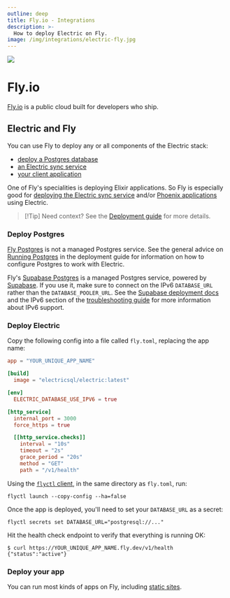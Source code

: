 ```yaml
---
outline: deep
title: Fly.io - Integrations
description: >-
  How to deploy Electric on Fly.
image: /img/integrations/electric-fly.jpg
---
```


<img src="/img/integrations/fly.svg" class="product-icon" />

# Fly.io

[Fly.io](https://fly.io) is a public cloud built for developers who ship.

## Electric and Fly

You can use Fly to deploy any or all components of the Electric stack:

- [deploy a Postgres database](#deploy-postgres)
- [an Electric sync service](#deploy-electric)
- [your client application](#deploy-your-app)

One of Fly's specialities is deploying Elixir applications. So Fly is especially good for [deploying the Electric sync service](#deploy-electric) and/or [Phoenix applications](./phoenix) using Electric.

> [!Tip] Need context?
> See the [Deployment guide](/docs/guides/deployment) for more details.

### Deploy Postgres

[Fly Postgres](https://fly.io/docs/postgres) is not a managed Postgres service. See the general advice on [Running Postgres](/docs/guides/deployment#_1-running-postgres) in the deployment guide for information on how to configure Postgres to work with Electric.

Fly's [Supabase Postgres](https://fly.io/docs/supabase) is a managed Postgres service, powered by [Supabase](./supabase). If you use it, make sure to connect on the IPv6 `DATABASE_URL` rather than the `DATABASE_POOLER_URL`. See the [Supabase deployment docs](./supabase#deploy-postgres) and the IPv6 section of the [troubleshooting guide](/docs/guides/troubleshooting#ipv6-support) for more information about IPv6 support.

### Deploy Electric

Copy the following config into a file called `fly.toml`, replacing the app name:

```toml
app = "YOUR_UNIQUE_APP_NAME"

[build]
  image = "electricsql/electric:latest"

[env]
  ELECTRIC_DATABASE_USE_IPV6 = true

[http_service]
  internal_port = 3000
  force_https = true

  [[http_service.checks]]
    interval = "10s"
    timeout = "2s"
    grace_period = "20s"
    method = "GET"
    path = "/v1/health"
```

Using the [`flyctl` client](https://fly.io/docs/flyctl/install/), in the same directory as `fly.toml`, run:

```shell
flyctl launch --copy-config --ha=false
```

Once the app is deployed, you'll need to set your `DATABASE_URL` as a secret:

```shell
flyctl secrets set DATABASE_URL="postgresql://..."
```

Hit the health check endpoint to verify that everything is running OK:

```console
$ curl https://YOUR_UNIQUE_APP_NAME.fly.dev/v1/health
{"status":"active"}
```

### Deploy your app

You can run most kinds of apps on Fly, including [static sites](https://fly.io/docs/languages-and-frameworks/static/).
